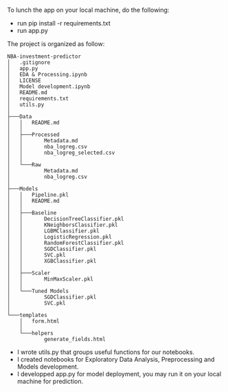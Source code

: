 To lunch the app on your local machine, do the following:
- run pip install -r requirements.txt
- run app.py

The project is organized as follow:
```
NBA-investment-predictor
│   .gitignore
│   app.py
│   EDA & Processing.ipynb
│   LICENSE
│   Model development.ipynb
│   README.md
│   requirements.txt
│   utils.py
│
├───Data
│   │   README.md
│   │
│   ├───Processed
│   │       Metadata.md
│   │       nba_logreg.csv
│   │       nba_logreg_selected.csv
│   │
│   └───Raw
│           Metadata.md
│           nba_logreg.csv
│
├───Models
│   │   Pipeline.pkl
│   │   README.md
│   │
│   ├───Baseline
│   │       DecisionTreeClassifier.pkl
│   │       KNeighborsClassifier.pkl
│   │       LGBMClassifier.pkl
│   │       LogisticRegression.pkl
│   │       RandomForestClassifier.pkl
│   │       SGDClassifier.pkl
│   │       SVC.pkl
│   │       XGBClassifier.pkl
│   │
│   ├───Scaler
│   │       MinMaxScaler.pkl
│   │
│   └───Tuned Models
│           SGDClassifier.pkl
│           SVC.pkl
│
└───templates
    │   form.html
    │
    └───helpers
            generate_fields.html
```
- I wrote utils.py that groups useful functions for our notebooks.
- I created notebooks for Exploratory Data Analysis, Preprocessing and Models development.
- I developped app.py for model deployment, you may run it on your local machine for prediction.
